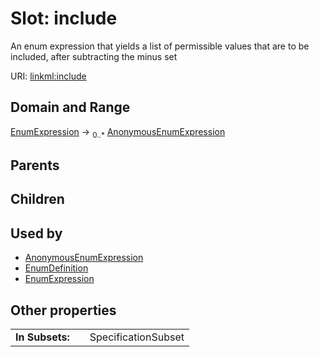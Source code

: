 
# Slot: include

An enum expression that yields a list of permissible values that are to be included, after subtracting the minus set

URI: [linkml:include](https://w3id.org/linkml/include)


## Domain and Range

[EnumExpression](EnumExpression.md) &#8594;  <sub>0..\*</sub> [AnonymousEnumExpression](AnonymousEnumExpression.md)

## Parents


## Children


## Used by

 * [AnonymousEnumExpression](AnonymousEnumExpression.md)
 * [EnumDefinition](EnumDefinition.md)
 * [EnumExpression](EnumExpression.md)

## Other properties

|  |  |  |
| --- | --- | --- |
| **In Subsets:** | | SpecificationSubset |
